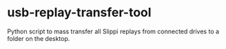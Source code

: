 # usb-replay-transfer-tool
Python script to mass transfer all Slippi replays from connected drives to a folder on the desktop.
